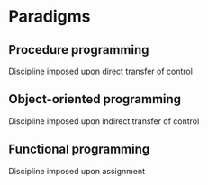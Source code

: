 # Paradigms

## Procedure programming
Discipline imposed upon direct transfer of control

## Object-oriented programming
Discipline imposed upon indirect transfer of control

## Functional programming
Discipline imposed upon assignment